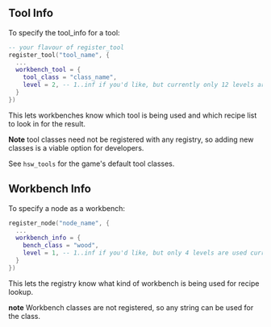 ## Tool Info

To specify the tool_info for a tool:

```lua
-- your flavour of register_tool
register_tool("tool_name", {
  ...
  workbench_tool = {
    tool_class = "class_name",
    level = 2, -- 1..inf if you'd like, but currently only 12 levels are used
  }
})
```

This lets workbenches know which tool is being used and which recipe list to look in for the result.

__Note__ tool classes need not be registered with any registry, so adding new classes is a viable option for developers.

See `hsw_tools` for the game's default tool classes.

## Workbench Info

To specify a node as a workbench:

```lua
register_node("node_name", {
  ...
  workbench_info = {
    bench_class = "wood",
    level = 1, -- 1..inf if you'd like, but only 4 levels are used currently
  }
})
```

This lets the registry know what kind of workbench is being used for recipe lookup.

__note__ Workbench classes are not registered, so any string can be used for the class.
